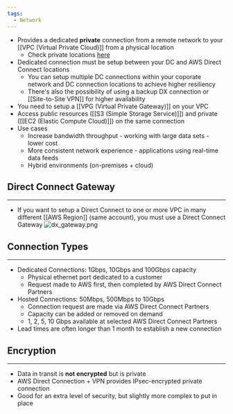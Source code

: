 ```yaml
---
tags:
  - Network
---
```

- Provides a dedicated __private__ connection from a remote network to your [[VPC (Virtual Private Cloud)]] from a physical location
	- Check private locations [here](https://aws.amazon.com/directconnect/locations/)
- Dedicated connection must be setup between your DC and AWS Direct Connect locations
	- You can setup multiple DC connections within your coporate network and DC connection locations to achieve higher resiliency
	- There's also the possibility of using a backup DX connection or [[Site-to-Site VPN]] for higher availability
- You need to setup a [[VPG (Virtual Private Gateway)]] on your VPC
- Access public resources ([[S3 (Simple Storage Service)]]) and private ([[EC2 (Elastic Compute Cloud)]]) on the same connection
- Use cases
	- Increase bandwidth throughput - working with large data sets - lower cost
	- More consistent network experience - applications using real-time data feeds
	- Hybrid environments (on-premises + cloud)

## Direct Connect Gateway
---
- If you want to setup a Direct Connect to one or more VPC in many different [[AWS Region]] (same account), you must use a Direct Connect Gateway
![dx_gateway.png](dx_gateway.png)

## Connection Types
---
- Dedicated Connections: 1Gbps, 10Gbps and 100Gbps capacity
	- Physical ethernet port dedicated to a customer
	- Request made to AWS first, then completed by AWS Direct Connect Partners
- Hosted Connections: 50Mbps, 500Mbps to 10Gbps
	- Connection request are made via AWS Direct Connect Partners
	- Capacity can be added or removed on demand
	- 1, 2, 5, 10 Gbps available at selected AWS Direct Connect Partners
- Lead times are often longer than 1 month to establish a new connection

## Encryption
---
- Data in transit is __not encrypted__ but is private
- AWS Direct Connection + VPN provides IPsec-encrypted private connection
- Good for an extra level of security, but slightly more complex to put in place
